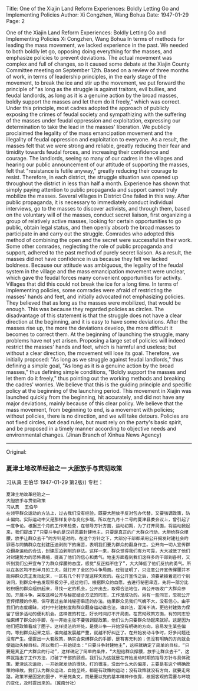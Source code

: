 Title: One of the Xiajin Land Reform Experiences: Boldly Letting Go and Implementing Policies
Author: Xi Congzhen, Wang Bohua
Date: 1947-01-29
Page: 2

One of the Xiajin Land Reform Experiences:
    Boldly Letting Go and Implementing Policies
    Xi Congzhen, Wang Bohua
    In terms of methods for leading the mass movement, we lacked experience in the past. We needed to both boldly let go, opposing doing everything for the masses, and emphasize policies to prevent deviations. The actual movement was complex and full of changes, so it caused some debate at the Xiajin County Committee meeting on September 12th. Based on a review of three months of work, in terms of leadership principles, in the early stage of the movement, to break the ice and stir up the movement, we put forward the principle of "as long as the struggle is against traitors, evil bullies, and feudal landlords, as long as it is a genuine action by the broad masses, boldly support the masses and let them do it freely," which was correct. Under this principle, most cadres adopted the approach of publicly exposing the crimes of feudal society and sympathizing with the suffering of the masses under feudal oppression and exploitation, expressing our determination to take the lead in the masses' liberation. We publicly proclaimed the legality of the mass emancipation movement and the illegality of feudal oppression and exploitation to everyone. As a result, the masses felt that we were strong and reliable, greatly reducing their fear and timidity towards feudal forces, and increasing their confidence and courage. The landlords, seeing so many of our cadres in the villages and hearing our public announcement of our attitude of supporting the masses, felt that "resistance is futile anyway," greatly reducing their courage to resist. Therefore, in each district, the struggle situation was opened up throughout the district in less than half a month. Experience has shown that simply paying attention to public propaganda and support cannot truly mobilize the masses. Several villages in District One failed in this way. After public propaganda, it is necessary to immediately conduct individual interviews, go to the masses to discover activists, and through them, based on the voluntary will of the masses, conduct secret liaison, first organizing a group of relatively active masses, looking for certain opportunities to go public, obtain legal status, and then openly absorb the broad masses to participate in and carry out the struggle. Comrades who adopted this method of combining the open and the secret were successful in their work. Some other comrades, neglecting the role of public propaganda and support, adhered to the past method of purely secret liaison. As a result, the masses did not have confidence in us because they felt we lacked boldness. Because our attitude was ambiguous, the legality of the feudal system in the village and the mass emancipation movement were unclear, which gave the feudal forces many convenient opportunities for activity. Villages that did this could not break the ice for a long time. In terms of implementing policies, some comrades were afraid of restricting the masses' hands and feet, and initially advocated not emphasizing policies. They believed that as long as the masses were mobilized, that would be enough. This was because they regarded policies as circles. The disadvantage of this statement is that the struggle does not have a clear direction at the beginning, and it is easy to have some deviations. After the masses rise up, the more the deviations develop, the more difficult it becomes to correct them. At the beginning of launching the struggle, many problems have not yet arisen. Proposing a large set of policies will indeed restrict the masses' hands and feet, which is harmful and useless; but without a clear direction, the movement will lose its goal. Therefore, we initially proposed: "As long as we struggle against feudal landlords," thus defining a simple goal, "As long as it is a genuine action by the broad masses," thus defining simple conditions, "Boldly support the masses and let them do it freely," thus pointing out the working methods and breaking the cadres' worries. We believe that this is the guiding principle and specific policy at the beginning of the launching period. This movement in Xiajin was launched quickly from the beginning, hit accurately, and did not have any major deviations, mainly because of this clear policy. We believe that the mass movement, from beginning to end, is a movement with policies; without policies, there is no direction, and we will take detours. Policies are not fixed circles, not dead rules, but must rely on the party's basic spirit, and be proposed in a timely manner according to objective needs and environmental changes. (Jinan Branch of Xinhua News Agency)



<hr /> 

Original: 


### 夏津土地改革经验之一  大胆放手与贯彻政策
习从真  王伯华
1947-01-29
第2版()
专栏：

    夏津土地改革经验之一
    大胆放手与贯彻政策
    习从真  王伯华
    在领导群众运动的方法上，过去我们没有经验，既要大胆放手反对包办代替，又要强调政策，防止偏向。实际运动中又是那样复杂与变化多端，所以在九月十二号的夏津县委会议上，曾引起了一度争论。根据三个月的工作来检查，在领导方针方面，运动初期，为了打开局面，将运动掀起来，我们提出了“只要斗争的是汉奸恶霸封建地主，只要是真正的广大群众行动，大胆给群众撑腰，放手让群众去干”的方针是对的。在这个方针之下，大部分干部都采用公开揭发封建社会的罪恶与同情群众在封建压迫剥削下的痛苦，表明我们要为群众的翻身作主。公开向一切人宣传群众翻身运动的合法，封建压迫剥削的非法。这样一来，群众觉得我们有力可靠，大大减低了他们对封建势力的恐怖畏缩，提高了他们的信心和勇气。地主方面看到我们这样多的干部到各村，又听到我们公开宣布了为群众撑腰的态度，感觉“反正挡不住了”，大大降低了他们反抗的勇气。所以在各区均不到半月的工夫，就打开了全区的斗争局面。经验证明了，只注意公开宣传撑腰并不能将群众真正发动起来，一区有几个村子是这样失败的。在公开宣传之后，须要紧接着进行个别访问，到群众中去发现积极分子,经过他们，根据群众的自愿，去进行秘密串连，先将一部分比较积极的群众组织起来，寻找一定的机会，公开出去，取得合法地位，再公开吸收广大群众参加，开展斗争。采取这种公开与秘密结合方法的同志，工作是成功的。另有一些同志，忽视公开宣传撑腰的作用，保守着过去单纯秘密串连的办法。结果群众见我们气魄不大，没有信心。由于我们的态度暧昧，对村中封建制度和群众翻身运动谁合法，谁非法，混淆不清，更给封建势力保留了很多活动的便利机会。这样做的村庄，好长时间打不开局面。在贯彻政策方面，有的同志恐怕束缚了群众的手脚，在一开始主张不要强调提政策，他们认为只要群众动起来就好。这是因为他们把政策看成了圈子。这样提法的坏处，是使斗争一开始没有明确的方向，容易发生某些偏向，等到群众起来之后，偏向越发展越严重，就越不好纠正了。在开始发动斗争时，好多问题还没有产生。便提出一大套政策，确实会束缚群众的手脚，是有害无利的；但没有明确的方向就会使运动失掉目标。所以我们一开始提出：“只要斗争封建地主”，这样就确定了简单的目标，“只要是真正广大群众的行动”，这样确定了简单的条件，“大胆给群众撑腰，放手让群众去干”，这样就指出了工作方法，打破了干部的顾虑。我们认为这就是在开始发动时期的指导方针与具体政策。夏津这次运动，一开始就发动的很快，打的很准，没出什么大的偏差，主要是有这个明确政策的缘故。我们认为群众运动，自始至终，都是有政策的运动；没有政策就没有方向，就要走弯路，政策不是固定的圈子，不是死条文，而是要以党的基本精神作依靠，根据客观的需要与环境的变化，及时提出来的。（冀南分社）
